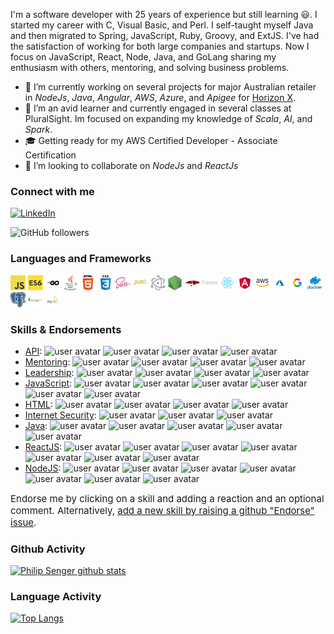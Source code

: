 I'm a software developer with 25 years of experience but still learning 😃. I started my career with C, Visual Basic, and Perl. I self-taught myself Java and then migrated to  Spring, JavaScript, Ruby, Groovy, and ExtJS. I've had the satisfaction of working for both large companies and startups. Now I focus on JavaScript, React, Node, Java, and GoLang sharing my enthusiasm with others, mentoring, and solving business problems.

- 🔭  I’m currently working on several projects for major Australian retailer in *NodeJs*, *Java*, *Angular*, *AWS*, *Azure*, and *Apigee* for [Horizon X](https://horizonx.com.au/).
- 🌱  I’m an avid learner and currently engaged in several classes at PluralSight. Im focused on expanding my knowledge of *Scala*, *AI*, and *Spark*.
- 🎓  Getting ready for my AWS Certified Developer - Associate Certification 
- 👯  I’m looking to collaborate on *NodeJs* and *ReactJs* 

### Connect with me

<!-- From: https://github.com/simple-icons/simple-icons -->
[<img alt="LinkedIn" height="24" width="24" src="https://cdn.jsdelivr.net/npm/simple-icons@v3/icons/linkedin.svg" />](https://www.linkedin.com/in/philipsenger/)
<!-- [<img alt="Twitter" height="24" width="24" src="https://cdn.jsdelivr.net/npm/simple-icons@v3/icons/twitter.svg" />](http://twitter.com/@PSengerDownUndr) -->
<!-- [<img alt="Medium" height="24" width="24" src="https://cdn.jsdelivr.net/npm/simple-icons@v3/icons/medium.svg" />](https://medium.com/@psenger) -->

![GitHub followers](https://img.shields.io/github/followers/psenger?label=Followers&style=plastic)


### Languages and Frameworks

<div>
<img alt="JavaScript" height="24" width="24" src="https://raw.githubusercontent.com/github/explore/80688e429a7d4ef2fca1e82350fe8e3517d3494d/topics/javascript/javascript.png"/>
<img alt="ES6" height="24" width="24" src="https://raw.githubusercontent.com/github/explore/80688e429a7d4ef2fca1e82350fe8e3517d3494d/topics/es6/es6.png"/>
<img alt="GO" height="24" width="24" src="https://raw.githubusercontent.com/github/explore/80688e429a7d4ef2fca1e82350fe8e3517d3494d/topics/go/go.png" /> 
<img alt="Java" height="24" width="24" src="https://raw.githubusercontent.com/github/explore/80688e429a7d4ef2fca1e82350fe8e3517d3494d/topics/java/java.png"/>
<img alt="Html" height="24" width="24" src="https://raw.githubusercontent.com/github/explore/80688e429a7d4ef2fca1e82350fe8e3517d3494d/topics/html/html.png"/>
<img alt="CSS" height="24" width="24" src="https://raw.githubusercontent.com/github/explore/80688e429a7d4ef2fca1e82350fe8e3517d3494d/topics/css/css.png"/>
<img alt="SASS" height="24" width="24" src="https://raw.githubusercontent.com/github/explore/80688e429a7d4ef2fca1e82350fe8e3517d3494d/topics/sass/sass.png" />
<img alt="babel" height="24" width="24" src="https://raw.githubusercontent.com/github/explore/cb39e2385dfcec8a661d01bfacff6b1e33bbaa9d/topics/babel/babel.png" />
<img alt="Electron" height="24" width="24" src="https://raw.githubusercontent.com/github/explore/80688e429a7d4ef2fca1e82350fe8e3517d3494d/topics/electron/electron.png"/>
<img alt="NodeJS" height="24" width="24" src="https://raw.githubusercontent.com/github/explore/80688e429a7d4ef2fca1e82350fe8e3517d3494d/topics/nodejs/nodejs.png"/>
<img alt="Mongoose" height="24" width="24" src="https://raw.githubusercontent.com/github/explore/80688e429a7d4ef2fca1e82350fe8e3517d3494d/topics/mongoose/mongoose.png"/>
<img alt="Express" height="24" width="24" src="https://raw.githubusercontent.com/github/explore/80688e429a7d4ef2fca1e82350fe8e3517d3494d/topics/express/express.png"/> 
<img alt="React" height="24" width="24" src="https://raw.githubusercontent.com/github/explore/80688e429a7d4ef2fca1e82350fe8e3517d3494d/topics/react/react.png"/>
<img alt="Angular" height="24" width="24" src="https://raw.githubusercontent.com/github/explore/80688e429a7d4ef2fca1e82350fe8e3517d3494d/topics/angular/angular.png"/>
<img alt="AWS" height="24" width="24" src="https://raw.githubusercontent.com/github/explore/fbceb94436312b6dacde68d122a5b9c7d11f9524/topics/aws/aws.png" />
<img alt="Azure" height="24" width="24" src="https://raw.githubusercontent.com/github/explore/80688e429a7d4ef2fca1e82350fe8e3517d3494d/topics/azure/azure.png" />
<img alt="Google" height="24" width="24" src="https://raw.githubusercontent.com/github/explore/80688e429a7d4ef2fca1e82350fe8e3517d3494d/topics/google/google.png"/>
<img alt="Docker" height="24" width="24" src="https://raw.githubusercontent.com/github/explore/80688e429a7d4ef2fca1e82350fe8e3517d3494d/topics/docker/docker.png" />
<img alt="PostgreSql" height="24" width="24" src="https://raw.githubusercontent.com/github/explore/80688e429a7d4ef2fca1e82350fe8e3517d3494d/topics/postgresql/postgresql.png"/>
<img alt="MongoDb" height="24" width="24" src="https://raw.githubusercontent.com/github/explore/80688e429a7d4ef2fca1e82350fe8e3517d3494d/topics/mongodb/mongodb.png" />
<img alt="MySql" height="24" width="24" src="https://raw.githubusercontent.com/github/explore/80688e429a7d4ef2fca1e82350fe8e3517d3494d/topics/mysql/mysql.png" />
</div>

<!--START_SECTION:endorsements-->
### Skills & Endorsements

<ul>
<li><a href="https://github.com/psenger/psenger/issues/10">API</a>: <img alt="user avatar" src=https://avatars.githubusercontent.com/u/29562705?u=bb3093fac9d129cf390bf170456bd27bca12d338&v=4&s=20 height=20 /> <img alt="user avatar" src=https://avatars.githubusercontent.com/u/13580085?v=4&s=20 height=20 /> <img alt="user avatar" src=https://avatars.githubusercontent.com/u/48421127?u=d4d4f05d840c1de06a466c45c2e4afec0ceed2a7&v=4&s=20 height=20 /> <img alt="user avatar" src=https://avatars.githubusercontent.com/u/35758820?v=4&s=20 height=20 /></li>
<li><a href="https://github.com/psenger/psenger/issues/9">Mentoring</a>: <img alt="user avatar" src=https://avatars.githubusercontent.com/u/29562705?u=bb3093fac9d129cf390bf170456bd27bca12d338&v=4&s=20 height=20 /> <img alt="user avatar" src=https://avatars.githubusercontent.com/u/13580085?v=4&s=20 height=20 /> <img alt="user avatar" src=https://avatars.githubusercontent.com/u/1809301?u=5203cbc5cb7bd53ff7bf7fc2b4884fa759f9d1e9&v=4&s=20 height=20 /> <img alt="user avatar" src=https://avatars.githubusercontent.com/u/35758820?v=4&s=20 height=20 /></li>
<li><a href="https://github.com/psenger/psenger/issues/8">Leadership</a>: <img alt="user avatar" src=https://avatars.githubusercontent.com/u/7321003?u=b8bdb00d18260660864a0e97d43356aadf188759&v=4&s=20 height=20 /> <img alt="user avatar" src=https://avatars.githubusercontent.com/u/29562705?u=bb3093fac9d129cf390bf170456bd27bca12d338&v=4&s=20 height=20 /> <img alt="user avatar" src=https://avatars.githubusercontent.com/u/13580085?v=4&s=20 height=20 /> <img alt="user avatar" src=https://avatars.githubusercontent.com/u/35758820?v=4&s=20 height=20 /></li>
<li><a href="https://github.com/psenger/psenger/issues/7">JavaScript</a>: <img alt="user avatar" src=https://avatars.githubusercontent.com/u/7321003?u=b8bdb00d18260660864a0e97d43356aadf188759&v=4&s=20 height=20 /> <img alt="user avatar" src=https://avatars.githubusercontent.com/u/29562705?u=bb3093fac9d129cf390bf170456bd27bca12d338&v=4&s=20 height=20 /> <img alt="user avatar" src=https://avatars.githubusercontent.com/u/13580085?v=4&s=20 height=20 /> <img alt="user avatar" src=https://avatars.githubusercontent.com/u/1809301?u=5203cbc5cb7bd53ff7bf7fc2b4884fa759f9d1e9&v=4&s=20 height=20 /> <img alt="user avatar" src=https://avatars.githubusercontent.com/u/35758820?v=4&s=20 height=20 /> <img alt="user avatar" src=https://avatars.githubusercontent.com/u/48421127?u=d4d4f05d840c1de06a466c45c2e4afec0ceed2a7&v=4&s=20 height=20 /></li>
<li><a href="https://github.com/psenger/psenger/issues/6">HTML</a>: <img alt="user avatar" src=https://avatars.githubusercontent.com/u/7321003?u=b8bdb00d18260660864a0e97d43356aadf188759&v=4&s=20 height=20 /> <img alt="user avatar" src=https://avatars.githubusercontent.com/u/29562705?u=bb3093fac9d129cf390bf170456bd27bca12d338&v=4&s=20 height=20 /> <img alt="user avatar" src=https://avatars.githubusercontent.com/u/13580085?v=4&s=20 height=20 /> <img alt="user avatar" src=https://avatars.githubusercontent.com/u/35758820?v=4&s=20 height=20 /></li>
<li><a href="https://github.com/psenger/psenger/issues/5">Internet Security</a>: <img alt="user avatar" src=https://avatars.githubusercontent.com/u/7321003?u=b8bdb00d18260660864a0e97d43356aadf188759&v=4&s=20 height=20 /> <img alt="user avatar" src=https://avatars.githubusercontent.com/u/13580085?v=4&s=20 height=20 /> <img alt="user avatar" src=https://avatars.githubusercontent.com/u/35758820?v=4&s=20 height=20 /></li>
<li><a href="https://github.com/psenger/psenger/issues/4">Java</a>: <img alt="user avatar" src=https://avatars.githubusercontent.com/u/7321003?u=b8bdb00d18260660864a0e97d43356aadf188759&v=4&s=20 height=20 /> <img alt="user avatar" src=https://avatars.githubusercontent.com/u/29562705?u=bb3093fac9d129cf390bf170456bd27bca12d338&v=4&s=20 height=20 /> <img alt="user avatar" src=https://avatars.githubusercontent.com/u/13580085?v=4&s=20 height=20 /> <img alt="user avatar" src=https://avatars.githubusercontent.com/u/1809301?u=5203cbc5cb7bd53ff7bf7fc2b4884fa759f9d1e9&v=4&s=20 height=20 /> <img alt="user avatar" src=https://avatars.githubusercontent.com/u/35758820?v=4&s=20 height=20 /></li>
<li><a href="https://github.com/psenger/psenger/issues/3">ReactJS</a>: <img alt="user avatar" src=https://avatars.githubusercontent.com/u/7321003?u=b8bdb00d18260660864a0e97d43356aadf188759&v=4&s=20 height=20 /> <img alt="user avatar" src=https://avatars.githubusercontent.com/u/29562705?u=bb3093fac9d129cf390bf170456bd27bca12d338&v=4&s=20 height=20 /> <img alt="user avatar" src=https://avatars.githubusercontent.com/u/13580085?v=4&s=20 height=20 /> <img alt="user avatar" src=https://avatars.githubusercontent.com/u/1809301?u=5203cbc5cb7bd53ff7bf7fc2b4884fa759f9d1e9&v=4&s=20 height=20 /> <img alt="user avatar" src=https://avatars.githubusercontent.com/u/1809301?u=5203cbc5cb7bd53ff7bf7fc2b4884fa759f9d1e9&v=4&s=20 height=20 /> <img alt="user avatar" src=https://avatars.githubusercontent.com/u/48421127?u=d4d4f05d840c1de06a466c45c2e4afec0ceed2a7&v=4&s=20 height=20 /> <img alt="user avatar" src=https://avatars.githubusercontent.com/u/35758820?v=4&s=20 height=20 /></li>
<li><a href="https://github.com/psenger/psenger/issues/2">NodeJS</a>: <img alt="user avatar" src=https://avatars.githubusercontent.com/u/7321003?u=b8bdb00d18260660864a0e97d43356aadf188759&v=4&s=20 height=20 /> <img alt="user avatar" src=https://avatars.githubusercontent.com/u/29562705?u=bb3093fac9d129cf390bf170456bd27bca12d338&v=4&s=20 height=20 /> <img alt="user avatar" src=https://avatars.githubusercontent.com/u/13580085?v=4&s=20 height=20 /> <img alt="user avatar" src=https://avatars.githubusercontent.com/u/1809301?u=5203cbc5cb7bd53ff7bf7fc2b4884fa759f9d1e9&v=4&s=20 height=20 /> <img alt="user avatar" src=https://avatars.githubusercontent.com/u/1809301?u=5203cbc5cb7bd53ff7bf7fc2b4884fa759f9d1e9&v=4&s=20 height=20 /> <img alt="user avatar" src=https://avatars.githubusercontent.com/u/35758820?v=4&s=20 height=20 /> <img alt="user avatar" src=https://avatars.githubusercontent.com/u/48421127?u=d4d4f05d840c1de06a466c45c2e4afec0ceed2a7&v=4&s=20 height=20 /></li>
</ul>

<div style="font-size: 15px;">Endorse me by clicking on a skill and adding a reaction and an optional comment. Alternatively, <a style="font-size: 15px;" href="https://github.com/psenger/psenger/issues/new?assignees=&labels=&template=endorsement-template.md&title=Endorse%3A+SKILL_HERE">add a new skill by raising a github "Endorse" issue</a>.</div>

<!--END_SECTION:endorsements-->

### Github Activity

[![Philip Senger github stats](https://github-readme-stats.vercel.app/api?username=psenger&count_private=true)](https://github.com/anuraghazra/github-readme-stats)

### Language Activity

[![Top Langs](https://github-readme-stats.vercel.app/api/top-langs/?username=psenger)](https://github.com/anuraghazra/github-readme-stats)
